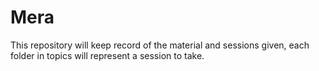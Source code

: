 # Mera

This repository will keep record of the material and sessions given, each folder in topics will represent a session to take.